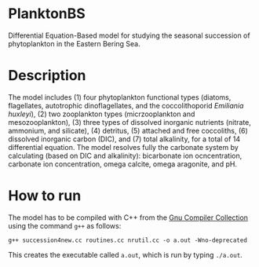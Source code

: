 # PlanktonBS
Differential Equation-Based model for studying the seasonal succession of phytoplankton in the Eastern Bering Sea.

# Description
The model includes (1) four phytoplankton functional types (diatoms, flagellates, autotrophic dinoflagellates, and the coccolithoporid *Emiliania huxleyi*), (2) two zooplankton types (micrzooplankton and mesozooplankton), (3) three types of dissolved inorganic nutrients (nitrate, ammonium, and silicate), (4) detritus, (5) attached and free coccoliths, (6) dissolved inorganic carbon (DIC), and (7) total alkalinity, for a total of 14 differential equation. The model resolves fully the carbonate system by calculating (based on DIC and alkalinity): bicarbonate ion ocncentration, carbonate ion concentration, omega calcite, omega aragonite, and pH.

# How to run
The model has to be compiled with C++ from the [Gnu Compiler Collection](https://en.wikipedia.org/wiki/GNU_Compiler_Collection) using the command `g++` as follows:

```
g++ succession4new.cc routines.cc nrutil.cc -o a.out -Wno-deprecated
```

This creates the executable called `a.out`, which is run by typing `./a.out`.


